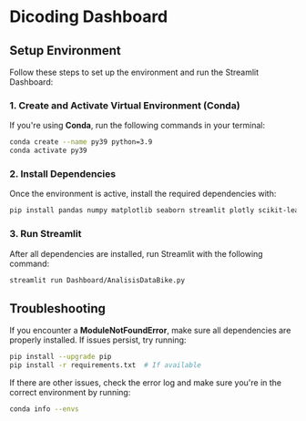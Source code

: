 
# Dicoding Dashboard

## Setup Environment

Follow these steps to set up the environment and run the Streamlit Dashboard:

### 1. Create and Activate Virtual Environment (Conda)

If you're using **Conda**, run the following commands in your terminal:

```sh
conda create --name py39 python=3.9
conda activate py39
```

### 2. Install Dependencies

Once the environment is active, install the required dependencies with:

```sh
pip install pandas numpy matplotlib seaborn streamlit plotly scikit-learn statsmodels
```

### 3. Run Streamlit

After all dependencies are installed, run Streamlit with the following command:

```sh
streamlit run Dashboard/AnalisisDataBike.py
```

## Troubleshooting

If you encounter a **ModuleNotFoundError**, make sure all dependencies are properly installed. If issues persist, try running:

```sh
pip install --upgrade pip
pip install -r requirements.txt  # If available
```

If there are other issues, check the error log and make sure you're in the correct environment by running:

```sh
conda info --envs
```
